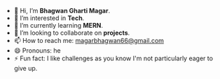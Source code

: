 - 👋 Hi, I’m **Bhagwan Gharti Magar**.
- 👀 I’m interested in **Tech**.
- 🌱 I’m currently learning **MERN**.
- 💞️ I’m looking to collaborate on **projects**.
- 📫 How to reach me: magarbhagwan66@gmail.com
- 😄 Pronouns: he
- ⚡ Fun fact: I like challenges as you know I'm not particularly eager to give up. 

<!---
Bhagwan06/Bhagwan06 is a ✨ special ✨ repository because its `README.md` (this file) appears on your GitHub profile.
You can click the Preview link to take a look at your changes.
--->
